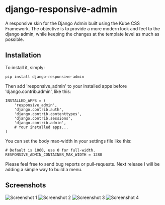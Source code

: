 django-responsive-admin
=======================

A responsive skin for the Django Admin built using the Kube CSS Framework. The objective is to provide a more modern look and feel to the django admin, while keeping the changes at the template level as much as possible.

Installation
------------

To install it, simply:

    pip install django-responsive-admin

Then add 'responsive_admin' to your installed apps before 'django.contrib.admin', like this:

    INSTALLED_APPS = (
        'responsive_admin',
        'django.contrib.auth',
        'django.contrib.contenttypes',
        'django.contrib.sessions',
        'django.contrib.admin',
        # Your installed apps...
    )

You can set the body max-width in your settings file like this:

    # Default is 1060, use 0 for full-width.
    RESPONSIVE_ADMIN_CONTAINER_MAX_WIDTH = 1280


Please feel free to send bug reports or pull-requests. Next release I will be adding a simple way to build a menu.


Screenshots
-----------

![Screenshot 1](pdr.github.com/django-responsive-admin/img/screenshot1.png)
![Screenshot 2](pdr.github.com/django-responsive-admin/img/screenshot2.png)
![Screenshot 3](pdr.github.com/django-responsive-admin/img/screenshot3.png)
![Screenshot 4](pdr.github.com/django-responsive-admin/img/screenshot4.png)